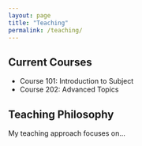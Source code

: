 ```yaml
---
layout: page
title: "Teaching"
permalink: /teaching/
---
```


## Current Courses

- Course 101: Introduction to Subject
- Course 202: Advanced Topics

## Teaching Philosophy

My teaching approach focuses on...